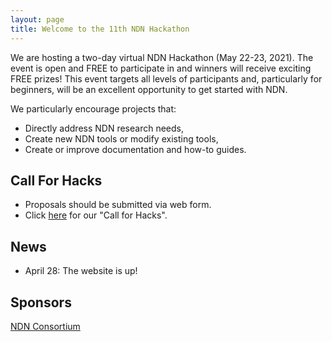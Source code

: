 ```yaml
---
layout: page
title: Welcome to the 11th NDN Hackathon
---
```


We are hosting a two-day virtual NDN Hackathon (May 22-23, 2021). The event is open and FREE to participate in and winners will receive exciting FREE prizes! This event targets all levels of participants and, particularly for beginners, will be an excellent opportunity to get started with NDN.

We particularly encourage projects that:

 - Directly address NDN research needs,
 - Create new NDN tools or modify existing tools,
 - Create or improve documentation and how-to guides.


## Call For Hacks

- Proposals should be submitted via web form.
- Click [here](http://11th-ndn-hackathon.named-data.net/cfh.html) for our "Call for Hacks".

## News
- April 28: The website is up!

## Sponsors

[NDN Consortium](https://named-data.net/consortium/)
